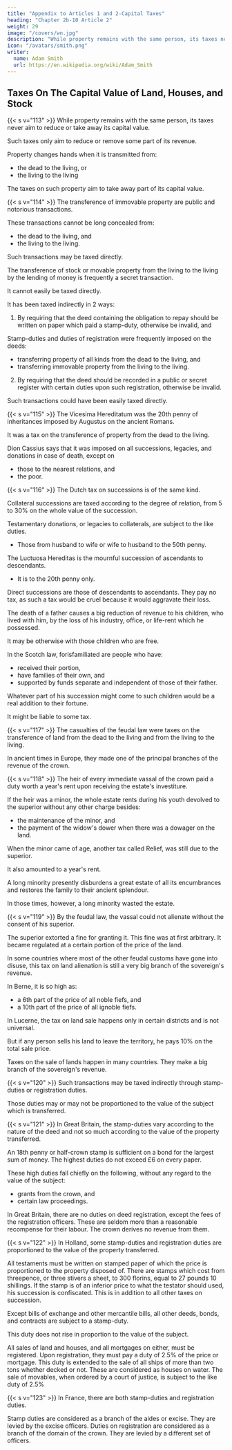 ```yaml
---
title: "Appendix to Articles 1 and 2-Capital Taxes"
heading: "Chapter 2b-10 Article 2"
weight: 29
image: "/covers/wn.jpg"
description: "While property remains with the same person, its taxes never aim to reduce or take away its capital value"
icon: "/avatars/smith.png"
writer:
  name: Adam Smith
  url: https://en.wikipedia.org/wiki/Adam_Smith
---
```



## Taxes On The Capital Value of Land, Houses, and Stock


{{< s v="113" >}} While property remains with the same person, its taxes never aim to reduce or take away its capital value.

Such taxes only aim to reduce or remove some part of its revenue.

Property changes hands when it is transmitted from:
- the dead to the living, or
- the living to the living

The taxes on such property aim to take away part of its capital value.


{{< s v="114" >}} The transference of immovable property are public and notorious transactions.

These transactions cannot be long concealed from:
- the dead to the living, and
- the living to the living.

Such transactions may be taxed directly.

The transference of stock or movable property from the living to the living by the lending of money is frequently a secret transaction.

It cannot easily be taxed directly.

It has been taxed indirectly in 2 ways:

1. By requiring that the deed containing the obligation to repay should be written on paper which paid a stamp-duty, otherwise be invalid, and
    
Stamp-duties and duties of registration were frequently imposed on the deeds:
- transferring property of all kinds from the dead to the living, and
- transferring immovable property from the living to the living.

2. By requiring that the deed should be recorded in a public or secret register with certain duties upon such registration, otherwise be invalid.

Such transactions could have been easily taxed directly.


{{< s v="115" >}} The Vicesima Hereditatum was the 20th penny of inheritances imposed by Augustus on the ancient Romans.

It was a tax on the transference of property from the dead to the living.

Dion Cassius says that it was imposed on all successions, legacies, and donations in case of death, except on
- those to the nearest relations, and
- the poor.


{{< s v="116" >}} The Dutch tax on successions is of the same kind.

Collateral successions are taxed according to the degree of relation, from 5 to 30% on the whole value of the succession.

Testamentary donations, or legacies to collaterals, are subject to the like duties.
- Those from husband to wife or wife to husband to the 50th penny.

The Luctuosa Hereditas is the mournful succession of ascendants to descendants.
- It is to the 20th penny only.

Direct successions are those of descendants to ascendants.
They pay no tax, as such a tax would be cruel because it would aggravate their loss.

The death of a father causes a big reduction of revenue to his children, who lived with him, by the loss of his industry, office, or life-rent which he possessed.

It may be otherwise with those children who are free.

In the Scotch law, forisfamiliated are people who have:
- received their portion,
- have families of their own, and
- supported by funds separate and independent of those of their father.

Whatever part of his succession might come to such children would be a real addition to their fortune.

It might be liable to some tax.


{{< s v="117" >}} The casualties of the feudal law were taxes on the transference of land from the dead to the living and from the living to the living.

In ancient times in Europe, they made one of the principal branches of the revenue of the crown.


{{< s v="118" >}} The heir of every immediate vassal of the crown paid a duty worth a year's rent upon receiving the estate's investiture.

If the heir was a minor, the whole estate rents during his youth devolved to the superior without any other charge besides:
- the maintenance of the minor, and
- the payment of the widow's dower when there was a dowager on the land.

When the minor came of age, another tax called Relief, was still due to the superior.

It also amounted to a year's rent.

A long minority presently disburdens a great estate of all its encumbrances and restores the family to their ancient splendour.

In those times, however, a long minority wasted the estate.


{{< s v="119" >}} By the feudal law, the vassal could not alienate without the consent of his superior.

The superior extorted a fine for granting it.
This fine was at first arbitrary.
It became regulated at a certain portion of the price of the land.

In some countries where most of the other feudal customs have gone into disuse, this tax on land alienation is still a very big branch of the sovereign's revenue.

In Berne, it is so high as:
- a 6th part of the price of all noble fiefs, and
- a 10th part of the price of all ignoble fiefs.

In Lucerne, the tax on land sale happens only in certain districts and is not universal.

But if any person sells his land to leave the territory, he pays 10% on the total sale price.

Taxes on the sale of lands happen in many countries.
They make a big branch of the sovereign's revenue.


{{< s v="120" >}} Such transactions may be taxed indirectly through stamp-duties or registration duties.

Those duties may or may not be proportioned to the value of the subject which is transferred.


{{< s v="121" >}} In Great Britain, the stamp-duties vary according to the nature of the deed and not so much according to the value of the property transferred.

An 18th penny or half-crown stamp is sufficient on a bond for the largest sum of money.
The highest duties do not exceed £6 on every paper.

These high duties fall chiefly on the following, without any regard to the value of the subject:
- grants from the crown, and
- certain law proceedings.

In Great Britain, there are no duties on deed registration, except the fees of the registration officers.
These are seldom more than a reasonable recompense for their labour.
The crown derives no revenue from them.


{{< s v="122" >}} In Holland, some stamp-duties and registration duties are proportioned to the value of the property transferred.

All testaments must be written on stamped paper of which the price is proportioned to the property disposed of.
There are stamps which cost from threepence, or three stivers a sheet, to 300 florins, equal to 27 pounds 10 shillings.
If the stamp is of an inferior price to what the testator should used, his succession is confiscated.
This is in addition to all other taxes on succession.

Except bills of exchange and other mercantile bills, all other deeds, bonds, and contracts are subject to a stamp-duty.

This duty does not rise in proportion to the value of the subject.

All sales of land and houses, and all mortgages on either, must be registered.
Upon registration, they must pay a duty of 2.5% of the price or mortgage.
This duty is extended to the sale of all ships of more than two tons whether decked or not.
These are considered as houses on water.
The sale of movables, when ordered by a court of justice, is subject to the like duty of 2.5%


{{< s v="123" >}} In France, there are both stamp-duties and registration duties.

Stamp duties are considered as a branch of the aides or excise.
They are levied by the excise officers.
Duties on registration are considered as a branch of the domain of the crown.
They are levied by a different set of officers.


